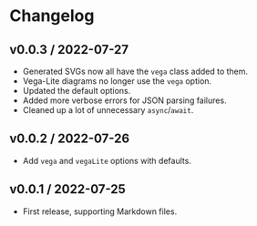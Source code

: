 # Changelog

## v0.0.3 / 2022-07-27

- Generated SVGs now all have the `vega` class added to them.
- Vega-Lite diagrams no longer use the `vega` option.
- Updated the default options.
- Added more verbose errors for JSON parsing failures.
- Cleaned up a lot of unnecessary `async`/`await`.

## v0.0.2 / 2022-07-26

- Add `vega` and `vegaLite` options with defaults.

## v0.0.1 / 2022-07-25

- First release, supporting Markdown files.
